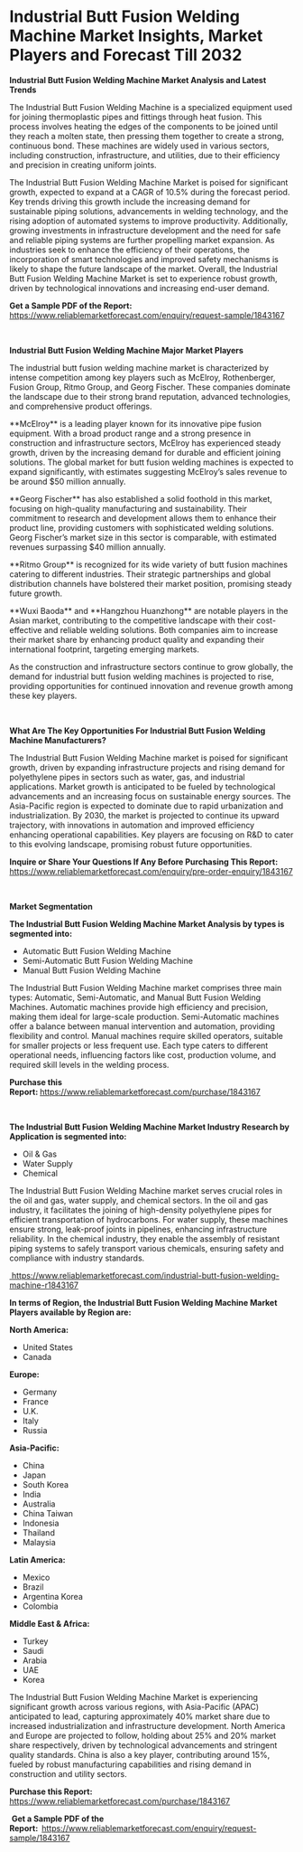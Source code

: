<p><h1>Industrial Butt Fusion Welding Machine Market Insights, Market Players and Forecast Till 2032</h1></p><p><strong>Industrial Butt Fusion Welding Machine Market Analysis and Latest Trends</strong></p>
<p><p>The Industrial Butt Fusion Welding Machine is a specialized equipment used for joining thermoplastic pipes and fittings through heat fusion. This process involves heating the edges of the components to be joined until they reach a molten state, then pressing them together to create a strong, continuous bond. These machines are widely used in various sectors, including construction, infrastructure, and utilities, due to their efficiency and precision in creating uniform joints.</p><p>The Industrial Butt Fusion Welding Machine Market is poised for significant growth, expected to expand at a CAGR of 10.5% during the forecast period. Key trends driving this growth include the increasing demand for sustainable piping solutions, advancements in welding technology, and the rising adoption of automated systems to improve productivity. Additionally, growing investments in infrastructure development and the need for safe and reliable piping systems are further propelling market expansion. As industries seek to enhance the efficiency of their operations, the incorporation of smart technologies and improved safety mechanisms is likely to shape the future landscape of the market. Overall, the Industrial Butt Fusion Welding Machine Market is set to experience robust growth, driven by technological innovations and increasing end-user demand.</p></p>
<p><strong>Get a Sample PDF of the Report:&nbsp;</strong> <a href="https://www.reliablemarketforecast.com/enquiry/request-sample/1843167?utm_campaign=1893&utm_medium=2&utm_source=Github&utm_content=ia&utm_term=16042025&utm_id=industrial-butt-fusion-welding-machine">https://www.reliablemarketforecast.com/enquiry/request-sample/1843167</a></p>
<p>&nbsp;</p>
<p><strong>Industrial Butt Fusion Welding Machine Major Market Players</strong></p>
<p><p>The industrial butt fusion welding machine market is characterized by intense competition among key players such as McElroy, Rothenberger, Fusion Group, Ritmo Group, and Georg Fischer. These companies dominate the landscape due to their strong brand reputation, advanced technologies, and comprehensive product offerings.</p><p>**McElroy** is a leading player known for its innovative pipe fusion equipment. With a broad product range and a strong presence in construction and infrastructure sectors, McElroy has experienced steady growth, driven by the increasing demand for durable and efficient joining solutions. The global market for butt fusion welding machines is expected to expand significantly, with estimates suggesting McElroy’s sales revenue to be around $50 million annually.</p><p>**Georg Fischer** has also established a solid foothold in this market, focusing on high-quality manufacturing and sustainability. Their commitment to research and development allows them to enhance their product line, providing customers with sophisticated welding solutions. Georg Fischer’s market size in this sector is comparable, with estimated revenues surpassing $40 million annually.</p><p>**Ritmo Group** is recognized for its wide variety of butt fusion machines catering to different industries. Their strategic partnerships and global distribution channels have bolstered their market position, promising steady future growth.</p><p>**Wuxi Baoda** and **Hangzhou Huanzhong** are notable players in the Asian market, contributing to the competitive landscape with their cost-effective and reliable welding solutions. Both companies aim to increase their market share by enhancing product quality and expanding their international footprint, targeting emerging markets.</p><p>As the construction and infrastructure sectors continue to grow globally, the demand for industrial butt fusion welding machines is projected to rise, providing opportunities for continued innovation and revenue growth among these key players.</p></p>
<p>&nbsp;</p>
<p><strong>What Are The Key Opportunities For Industrial Butt Fusion Welding Machine Manufacturers?</strong></p>
<p><p>The Industrial Butt Fusion Welding Machine market is poised for significant growth, driven by expanding infrastructure projects and rising demand for polyethylene pipes in sectors such as water, gas, and industrial applications. Market growth is anticipated to be fueled by technological advancements and an increasing focus on sustainable energy sources. The Asia-Pacific region is expected to dominate due to rapid urbanization and industrialization. By 2030, the market is projected to continue its upward trajectory, with innovations in automation and improved efficiency enhancing operational capabilities. Key players are focusing on R&D to cater to this evolving landscape, promising robust future opportunities.</p></p>
<p><strong>Inquire or Share Your Questions If Any Before Purchasing This Report:</strong> <a href="https://www.reliablemarketforecast.com/enquiry/pre-order-enquiry/1843167?utm_campaign=1893&utm_medium=2&utm_source=Github&utm_content=ia&utm_term=16042025&utm_id=industrial-butt-fusion-welding-machine">https://www.reliablemarketforecast.com/enquiry/pre-order-enquiry/1843167</a></p>
<p>&nbsp;</p>
<p><strong>Market Segmentation</strong></p>
<p><strong>The Industrial Butt Fusion Welding Machine Market Analysis by types is segmented into:</strong></p>
<p><ul><li>Automatic Butt Fusion Welding Machine</li><li>Semi-Automatic Butt Fusion Welding Machine</li><li>Manual Butt Fusion Welding Machine</li></ul></p>
<p><p>The Industrial Butt Fusion Welding Machine market comprises three main types: Automatic, Semi-Automatic, and Manual Butt Fusion Welding Machines. Automatic machines provide high efficiency and precision, making them ideal for large-scale production. Semi-Automatic machines offer a balance between manual intervention and automation, providing flexibility and control. Manual machines require skilled operators, suitable for smaller projects or less frequent use. Each type caters to different operational needs, influencing factors like cost, production volume, and required skill levels in the welding process.</p></p>
<p><strong>Purchase this Report:&nbsp;</strong><a href="https://www.reliablemarketforecast.com/purchase/1843167?utm_campaign=1893&utm_medium=2&utm_source=Github&utm_content=ia&utm_term=16042025&utm_id=industrial-butt-fusion-welding-machine">https://www.reliablemarketforecast.com/purchase/1843167</a></p>
<p>&nbsp;</p>
<p><strong>The Industrial Butt Fusion Welding Machine Market Industry Research by Application is segmented into:</strong></p>
<p><ul><li>Oil & Gas</li><li>Water Supply</li><li>Chemical</li></ul></p>
<p><p>The Industrial Butt Fusion Welding Machine market serves crucial roles in the oil and gas, water supply, and chemical sectors. In the oil and gas industry, it facilitates the joining of high-density polyethylene pipes for efficient transportation of hydrocarbons. For water supply, these machines ensure strong, leak-proof joints in pipelines, enhancing infrastructure reliability. In the chemical industry, they enable the assembly of resistant piping systems to safely transport various chemicals, ensuring safety and compliance with industry standards.</p></p>
<p><a href="https://www.reliablemarketforecast.com/industrial-butt-fusion-welding-machine-r1843167?utm_campaign=1893&utm_medium=2&utm_source=Github&utm_content=ia&utm_term=16042025&utm_id=industrial-butt-fusion-welding-machine">&nbsp;https://www.reliablemarketforecast.com/industrial-butt-fusion-welding-machine-r1843167</a></p>
<p><strong>In terms of Region, the Industrial Butt Fusion Welding Machine Market Players available by Region are:</strong></p>
<p>
    <p> <strong> North America: </strong>
        <ul>
            <li>United States</li>
            <li>Canada</li>
        </ul>
        </p> 
    <p> <strong> Europe: </strong>
        <ul>
            <li>Germany</li>
            <li>France</li>
            <li>U.K.</li>
            <li>Italy</li>
            <li>Russia</li>
        </ul>
        </p> 
    <p> <strong> Asia-Pacific: </strong>
        <ul>
            <li>China</li>
            <li>Japan</li>
            <li>South Korea</li>
            <li>India</li>
            <li>Australia</li>
            <li>China Taiwan</li>
            <li>Indonesia</li>
            <li>Thailand</li>
            <li>Malaysia</li>
        </ul>
        </p> 
    <p> <strong> Latin America: </strong>
        <ul>
            <li>Mexico</li>
            <li>Brazil</li>
            <li>Argentina Korea</li>
            <li>Colombia</li>
        </ul>
        </p> 
    <p> <strong> Middle East & Africa: </strong>
        <ul>
            <li>Turkey</li>
            <li>Saudi</li>
            <li>Arabia</li>
            <li>UAE</li>
            <li>Korea</li>
        </ul>
    </p>
    </p>
<p><p>The Industrial Butt Fusion Welding Machine Market is experiencing significant growth across various regions, with Asia-Pacific (APAC) anticipated to lead, capturing approximately 40% market share due to increased industrialization and infrastructure development. North America and Europe are projected to follow, holding about 25% and 20% market share respectively, driven by technological advancements and stringent quality standards. China is also a key player, contributing around 15%, fueled by robust manufacturing capabilities and rising demand in construction and utility sectors.</p></p>
<p><strong>Purchase this Report: </strong><a href="https://www.reliablemarketforecast.com/purchase/1843167?utm_campaign=1893&utm_medium=2&utm_source=Github&utm_content=ia&utm_term=16042025&utm_id=industrial-butt-fusion-welding-machine">https://www.reliablemarketforecast.com/purchase/1843167</a></p>
<p>&nbsp;<strong>Get a Sample PDF of the Report:&nbsp;&nbsp;</strong><a href="https://www.reliablemarketforecast.com/enquiry/request-sample/1843167?utm_campaign=1893&utm_medium=2&utm_source=Github&utm_content=ia&utm_term=16042025&utm_id=industrial-butt-fusion-welding-machine">https://www.reliablemarketforecast.com/enquiry/request-sample/1843167</a></p>
<p><strong></strong></p>
<p><p></p><p></p><p></p></p>